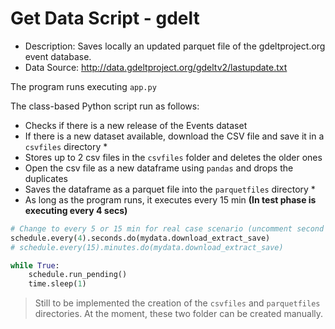 # Get Data Script - gdelt
- Description: Saves locally an updated parquet file of the gdeltproject.org event database.
- Data Source: http://data.gdeltproject.org/gdeltv2/lastupdate.txt


The program runs executing `app.py` 


The class-based Python script run as follows:
- Checks if there is a new release of the Events dataset
- If there is a new dataset available, download the CSV file and save it in a `csvfiles` directory *
- Stores up to 2 csv files in the `csvfiles` folder and deletes the older ones
- Open the csv file as a new dataframe using `pandas` and drops the duplicates
- Saves the dataframe as a parquet file into the `parquetfiles` directory *
- As long as the program runs, it executes every 15 min **(In test phase is executing every 4 secs)** 
```python
# Change to every 5 or 15 min for real case scenario (uncomment second line)
schedule.every(4).seconds.do(mydata.download_extract_save)
# schedule.every(15).minutes.do(mydata.download_extract_save)

while True:
    schedule.run_pending()
    time.sleep(1)
```


> Still to be implemented the creation of the `csvfiles` and `parquetfiles` directories. At the moment, these two folder can be created manually.


